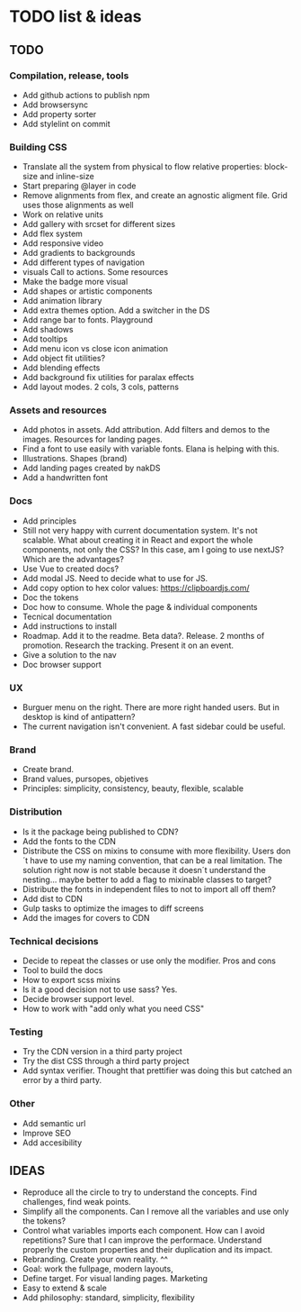 # TODO list & ideas

## TODO

### Compilation, release, tools
- Add github actions to publish npm
- Add browsersync
- Add property sorter
- Add stylelint on commit
### Building CSS
- Translate all the system from physical to flow relative properties: block-size and inline-size
- Start preparing @layer in code
- Remove alignments from flex, and create an agnostic aligment file. Grid uses those alignments as well
- Work on relative units
- Add gallery with srcset for different sizes
- Add flex system
- Add responsive video
- Add gradients to backgrounds
- Add different types of navigation
- visuals Call to actions. Some resources
- Make the badge more visual
- Add shapes or artistic components
- Add animation library
- Add extra themes option. Add a switcher in the DS
- Add range bar to fonts. Playground
- Add shadows
- Add tooltips
- Add menu icon vs close icon animation
- Add object fit utilities?
- Add blending effects
- Add background fix utilities for paralax effects
- Add layout modes. 2 cols, 3 cols, patterns

### Assets and resources
- Add photos in assets. Add attribution. Add filters and demos to the images. Resources for landing pages. 
- Find a font to use easily with variable fonts. Elana is helping with this.
- Illustrations. Shapes (brand)
- Add landing pages created by nakDS
- Add a handwritten font

### Docs
- Add principles
- Still not very happy with current documentation system. It's not scalable. What about creating it in React and export the whole components, not only the CSS? In this case, am I going to use nextJS? Which are the advantages?
- Use Vue to created docs?
- Add modal JS. Need to decide what to use for JS.
- Add copy option to hex color values: https://clipboardjs.com/
- Doc the tokens
- Doc how to consume. Whole the page & individual components
- Tecnical documentation
- Add instructions to install
- Roadmap. Add it to the readme. Beta data?. Release. 2 months of promotion. Research the tracking. Present it on an event.
- Give a solution to the nav
- Doc browser support

### UX
- Burguer menu on the right. There are more right handed users. But in desktop is kind of antipattern?
- The current navigation isn't convenient. A fast sidebar could be useful. 

### Brand
- Create brand.
- Brand values, pursopes, objetives
- Principles: simplicity, consistency, beauty, flexible, scalable
### Distribution
- Is it the package being published to CDN?
- Add the fonts to the CDN
- Distribute the CSS on mixins to consume with more flexibility. Users don´t have to use my naming convention, that can be a real limitation. The solution right now is not stable because it doesn´t understand the nesting... maybe better to add a flag to mixinable classes to target?
- Distribute the fonts in independent files to not to import all off them?
- Add dist to CDN
- Gulp tasks to optimize the images to diff screens
- Add the images for covers to CDN

### Technical decisions
- Decide to repeat the classes or use only the modifier. Pros and cons
- Tool to build the docs
- How to export scss mixins
- Is it a good decision not to use sass? Yes.
- Decide browser support level. 
- How to work with "add only what you need CSS"

### Testing
- Try the CDN version in a third party project
- Try the dist CSS through a third party project
- Add syntax verifier. Thought that prettifier was doing this but catched an error by a third party.

### Other
- Add semantic url
- Improve SEO
- Add accesibility 

## IDEAS
- Reproduce all the circle to try to understand the concepts. Find challenges, find weak points.
- Simplify all the components. Can I remove all the variables and use only the tokens?
- Control what variables imports each component. How can I avoid repetitions? Sure that I can improve the performace. Understand properly the custom properties and their duplication and its impact.
- Rebranding. Create your own reality. ^^
- Goal: work the fullpage, modern layouts, 
- Define target. For visual landing pages. Marketing
- Easy to extend & scale
- Add philosophy: standard, simplicity, flexibility